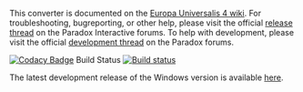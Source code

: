 This converter is documented on the [Europa Universalis 4 wiki](https://eu4.paradoxwikis.com/Europa_Universalis_IV_to_Victoria_II_Converter). For troubleshooting, bugreporting, or other help, please visit the official [release thread](https://forum.paradoxplaza.com/forum/index.php?threads/eu4-to-vic2-converter-release-thread.973026/) on the Paradox Interactive forums. To help with development, please visit the official [development thread](https://forum.paradoxplaza.com/forum/index.php?threads/the-eu4-to-v2-converter-development-thread-not-for-troubleshooting.707362) on the Paradox forums.

[![Codacy Badge](https://app.codacy.com/project/badge/Grade/c26c27714d3e4e9ab689468323ea2ea5)](https://www.codacy.com/gh/ParadoxGameConverters/EU4toVic2/dashboard?utm_source=github.com&amp;utm_medium=referral&amp;utm_content=ParadoxGameConverters/EU4toVic2&amp;utm_campaign=Badge_Grade)
Build Status [![Build status](https://ci.appveyor.com/api/projects/status/ugrq6ci7i7cuy2cl/branch/master?svg=true)](https://ci.appveyor.com/project/Idhrendur/eu4tovic2/branch/master)

The latest development release of the Windows version is available [here](https://github.com/ParadoxGameConverters/EU4toVic2/releases/tag/windows_development_build).
